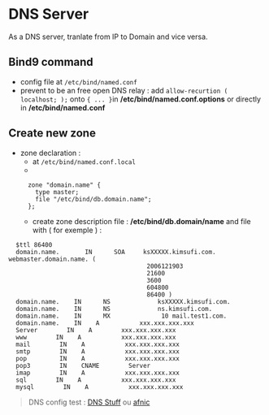 # DNS Server

As a DNS server, tranlate from IP to Domain and vice versa.

## Bind9 command

* config file at `/etc/bind/named.conf`
 * prevent to be an free open DNS relay : add `allow-recurtion ( localhost; );` onto `{ ... }`in **/etc/bind/named.conf.options** or directly in **/etc/bind/named.conf**

## Create new zone

* zone declaration :
  * at `/etc/bind/named.conf.local`
  * 
  ````
    zone "domain.name" {
      type master;
      file "/etc/bind/db.domain.name";
    };
  ````
  * create zone description file : **/etc/bind/db.domain/name** and file with ( for exemple ) : 
````
  $ttl 86400
  domain.name.       IN      SOA     ksXXXXX.kimsufi.com. webmaster.domain.name. (
                                      2006121903
                                      21600
                                      3600
                                      604800
                                      86400 )
  domain.name.    IN      NS             ksXXXXX.kimsufi.com.
  domain.name.    IN      NS             ns.kimsufi.com.
  domain.name.    IN      MX              10 mail.test1.com.
  domain.name.    IN    A           xxx.xxx.xxx.xxx
  Server        IN    A        xxx.xxx.xxx.xxx
  www        IN    A           xxx.xxx.xxx.xxx
  mail        IN    A           xxx.xxx.xxx.xxx
  smtp        IN    A           xxx.xxx.xxx.xxx
  pop         IN    A           xxx.xxx.xxx.xxx
  pop3        IN    CNAME        Server
  imap        IN    A           xxx.xxx.xxx.xxx
  sql        IN    A           xxx.xxx.xxx.xxx
  mysql        IN    A           xxx.xxx.xxx.xxx
````

> DNS config test : [DNS Stuff](https://www.dnsstuff.com/) ou [afnic](https://www.zonemaster.net/domain_check)
